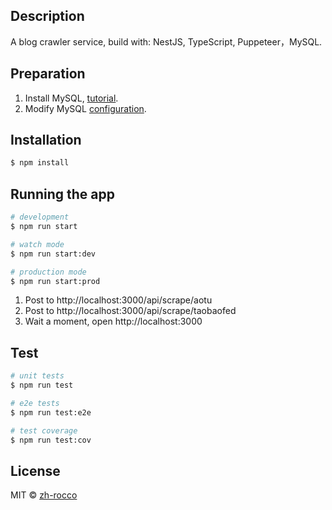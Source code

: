 ## Description

A blog crawler service, build with: NestJS, TypeScript, Puppeteer，MySQL.

## Preparation

1. Install MySQL, [tutorial](https://github.com/zh-rocco/fe-notes/issues/59).
2. Modify MySQL [configuration](https://github.com/zh-rocco/spider/blob/master/src/app.module.ts#L15-L16).

## Installation

```bash
$ npm install
```

## Running the app

```bash
# development
$ npm run start

# watch mode
$ npm run start:dev

# production mode
$ npm run start:prod
```

1. Post to http://localhost:3000/api/scrape/aotu
2. Post to http://localhost:3000/api/scrape/taobaofed
3. Wait a moment, open http://localhost:3000

## Test

```bash
# unit tests
$ npm run test

# e2e tests
$ npm run test:e2e

# test coverage
$ npm run test:cov
```

## License

MIT © [zh-rocco](https://github.com/zh-rocco)
